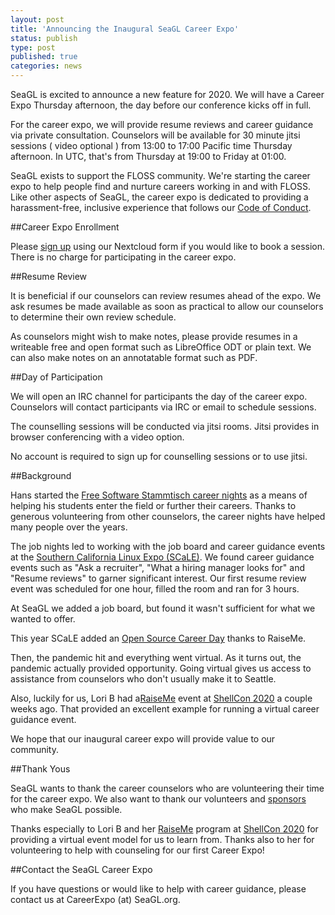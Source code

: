 ```yaml
---
layout: post
title: 'Announcing the Inaugural SeaGL Career Expo'
status: publish
type: post
published: true
categories: news
---
```


SeaGL is excited to announce a new feature for 2020.
We will have a Career Expo Thursday afternoon, the day before our conference kicks off in full.

For the career expo, we will provide resume reviews and career guidance via private consultation.
Counselors will be available for 30 minute jitsi sessions ( video optional ) from 13:00 to 17:00 Pacific time Thursday afternoon.
In UTC, that's from Thursday at 19:00 to Friday at 01:00.

SeaGL exists to support the FLOSS community.
We're starting the career expo to help people find and nurture careers working in and with FLOSS.
Like other aspects of SeaGL, the career expo is dedicated to providing a harassment-free, inclusive experience that follows our [Code of Conduct](https://seagl.org/code_of_conduct).

##Career Expo Enrollment

Please [sign up](https://gnu-cloud.yourownnet.cloud/apps/forms/cmkCEGBHw3roSEJn) using our Nextcloud form if you would like to book a session.
There is no charge for participating in the career expo.

##Resume Review

It is beneficial if our counselors can review resumes ahead of the expo.
We ask resumes be made available as soon as practical to allow our counselors to determine their own review schedule.

As counselors might wish to make notes, please provide resumes in a writeable free and open format such as LibreOffice ODT or plain text.
We can also make notes on an annotatable format such as PDF.

##Day of Participation

We will open an IRC channel for participants the day of the career expo.
Counselors will contact participants via IRC or email to schedule sessions.

The counselling sessions will be conducted via jitsi rooms.
Jitsi provides in browser conferencing with a video option.

No account is required to sign up for counselling sessions or to use jitsi.

##Background

Hans started the [Free Software Stammtisch career nights](https://www.lufthans.com/Free_Software_Stammtisch#JobsNights) as a means of helping his students enter the field or further their careers.
Thanks to generous volunteering from other counselors, the career nights have helped many people over the years.

The job nights led to working with the job board and career guidance events at the [Southern California Linux Expo (SCaLE)](https://www.socallinuxexpo.org/).
We found career guidance events such as "Ask a recruiter", "What a hiring manager looks for" and "Resume reviews" to garner significant interest.
Our first resume review event was scheduled for one hour, filled the room and ran for 3 hours.

At SeaGL we added a job board, but found it wasn't sufficient for what we wanted to offer.

This year SCaLE added an [Open Source Career Day](https://www.socallinuxexpo.org/scale/18x/open-source-career-day) thanks to RaiseMe.

Then, the pandemic hit and everything went virtual.
As it turns out, the pandemic actually provided opportunity.
Going virtual gives us access to assistance from counselors who don't usually make it to Seattle.

Also, luckily for us, Lori B had a[RaiseMe](https://shellcon.io/raiseme/) event at [ShellCon 2020](https://shellcon.io/) a couple weeks ago.
That provided an excellent example for running a virtual career guidance event.

We hope that our inaugural career expo will provide value to our community.

##Thank Yous

SeaGL wants to thank the career counselors who are volunteering their time for the career expo.
We also want to thank our volunteers and [sponsors](sponsors/2020.html) who make SeaGL possible.

Thanks especially to Lori B and her [RaiseMe](https://shellcon.io/raiseme/) program at [ShellCon 2020](https://shellcon.io/) for providing a virtual event model for us to learn from.
Thanks also to her for volunteering to help with counseling for our first Career Expo!

##Contact the SeaGL Career Expo

If you have questions or would like to help with career guidance, please contact us at CareerExpo (at) SeaGL.org.
